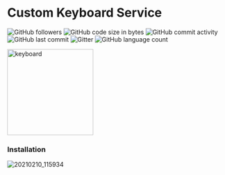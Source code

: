 # Custom Keyboard Service

<img alt="GitHub followers" src="https://img.shields.io/github/followers/GalShashua?label=Follow&style=social"> <img alt="GitHub code size in bytes" src="https://img.shields.io/github/languages/code-size/GalShashua/Custom-Keyboard-Service"> <img alt="GitHub commit activity" src="https://img.shields.io/github/commit-activity/m/GalShashua/Custom-Keyboard-Service?color=%2300ff00"> <img alt="GitHub last commit" src="https://img.shields.io/github/last-commit/GalShashua/Custom-Keyboard-Service?color=%23011f88"> <img alt="Gitter" src="https://img.shields.io/gitter/room/GalShashua/Custom-Keyboard-Service?color=%23ff0000"> <img alt="GitHub language count" src="https://img.shields.io/github/languages/count/GalShashua/Custom-Keyboard-Service?color=%2300ffff">

<img width="198" alt="keyboard" src="https://user-images.githubusercontent.com/56959832/107496154-a3f76580-6b99-11eb-9cb0-2d9d382b44a3.png">

### Installation
![20210210_115934](https://user-images.githubusercontent.com/56959832/107494472-82957a00-6b97-11eb-9a38-7a0f941dc047.gif)
